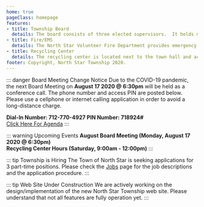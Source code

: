 ```yaml
---
home: true
pageClass: homepage
features:
- title: Township Board
  details: The board consists of three elected supervisors.  It holds monthly public meetings and elections are held during the annual meeting in the spring.
- title: Fire/EMS
  details: The North Star Volunteer Fire Department provides emergency medical and fire/rescue services to the local area.
- title: Recycling Center
  details: The recycling center is located next to the town hall and accepts recycling materials only during open business hours.
footer: Copyright, North Star Township 2020.
---
```


::: danger Board Meeting Change Notice
Due to the COVID-19 pandemic, the next Board Meeting on **August 17 2020 @ 6:30pm** will be held 
as a conference call.  The phone number and access PIN are posted below. Please use a cellphone or 
internet calling application in order to avoid a long-distance charge.

**Dial-In Number: 712-770-4927  PIN Number: 718924#**  
[Click Here For Agenda](/township/agenda.md)
:::

::: warning Upcoming Events
**August Board Meeting (Monday, August 17 2020 @ 6:30pm)** <br>
**Recycling Center Hours (Saturday, 9:00am - 12:00pm)** 
:::

::: tip Township is Hiring
The Town of North Star is seeking applications for 3 part-time positions.  Please check
the [Jobs](/jobs) page for the job descriptions and the application procedure.
:::

::: tip Web Site Under Construction
We are actively working on the design/implementation of the new North Star Township 
web site.  Please understand that not all features are fully operation yet.
:::
